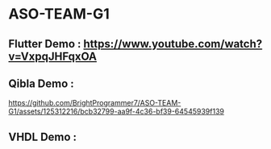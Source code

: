 # ASO-TEAM-G1 
## Flutter Demo : https://www.youtube.com/watch?v=VxpqJHFqxOA
## Qibla Demo : 

https://github.com/BrightProgrammer7/ASO-TEAM-G1/assets/125312216/bcb32799-aa9f-4c36-bf39-64545939f139

## VHDL Demo :  
